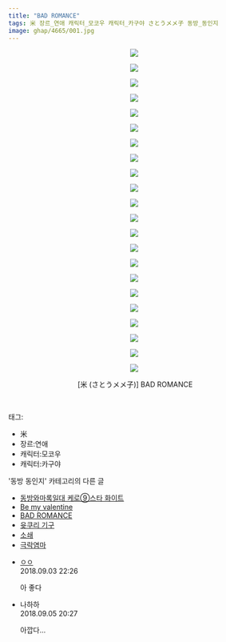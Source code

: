```yaml
---
title: "BAD ROMANCE"
tags: 米 장르_연애 캐릭터_모코우 캐릭터_카구야 さとうメメ子 동방_동인지
image: ghap/4665/001.jpg
---
```

<div class="article">
<p style="text-align: center; clear: none; float: none;"><img src="{{ site.nasurl }}/ghap/4665/001.jpg"/></p>
<p style="text-align: center; clear: none; float: none;"><img src="{{ site.nasurl }}/ghap/4665/002.jpg"/></p>
<p style="text-align: center; clear: none; float: none;"><img src="{{ site.nasurl }}/ghap/4665/003.jpg"/></p>
<p style="text-align: center; clear: none; float: none;"><img src="{{ site.nasurl }}/ghap/4665/004.jpg"/></p>
<p style="text-align: center; clear: none; float: none;"><img src="{{ site.nasurl }}/ghap/4665/005.jpg"/></p>
<p style="text-align: center; clear: none; float: none;"><img src="{{ site.nasurl }}/ghap/4665/006.jpg"/></p>
<p style="text-align: center; clear: none; float: none;"><img src="{{ site.nasurl }}/ghap/4665/007.jpg"/></p>
<p style="text-align: center; clear: none; float: none;"><img src="{{ site.nasurl }}/ghap/4665/008.jpg"/></p>
<p style="text-align: center; clear: none; float: none;"><img src="{{ site.nasurl }}/ghap/4665/009.jpg"/></p>
<p style="text-align: center; clear: none; float: none;"><img src="{{ site.nasurl }}/ghap/4665/010.jpg"/></p>
<p style="text-align: center; clear: none; float: none;"><img src="{{ site.nasurl }}/ghap/4665/011.jpg"/></p>
<p style="text-align: center; clear: none; float: none;"><img src="{{ site.nasurl }}/ghap/4665/012.jpg"/></p>
<p style="text-align: center; clear: none; float: none;"><img src="{{ site.nasurl }}/ghap/4665/013.jpg"/></p>
<p style="text-align: center; clear: none; float: none;"><img src="{{ site.nasurl }}/ghap/4665/014.jpg"/></p>
<p style="text-align: center; clear: none; float: none;"><img src="{{ site.nasurl }}/ghap/4665/015.jpg"/></p>
<p style="text-align: center; clear: none; float: none;"><img src="{{ site.nasurl }}/ghap/4665/016.jpg"/></p>
<p style="text-align: center; clear: none; float: none;"><img src="{{ site.nasurl }}/ghap/4665/017.jpg"/></p>
<p style="text-align: center; clear: none; float: none;"><img src="{{ site.nasurl }}/ghap/4665/018.jpg"/></p>
<p style="text-align: center; clear: none; float: none;"><img src="{{ site.nasurl }}/ghap/4665/019.jpg"/></p>
<p style="text-align: center; clear: none; float: none;"><img src="{{ site.nasurl }}/ghap/4665/020.jpg"/></p>
<p style="text-align: center; clear: none; float: none;"><img src="{{ site.nasurl }}/ghap/4665/021.jpg"/></p>
<p style="text-align: center; clear: none; float: none;"><img src="{{ site.nasurl }}/ghap/4665/022.jpg"/></p>
<p style="text-align: center; clear: none; float: none;"> [米 (さとうメメ子)] BAD ROMANCE</p>
<p><br/></p>
</div><div class="tagTrail">
<p>태그: </p>
<ul>
<li>米</li>
<li>장르:연애</li>
<li>캐릭터:모코우</li>
<li>캐릭터:카구야</li>
</ul>
</div><div class="another">
<p>'동방 동인지' 카테고리의 다른 글</p>
<ul>
<li><a href="/2018-09-03-ghap_4667">동방와마록일대 케로⑨스타 화이트</a></li>
<li><a href="/2018-09-03-ghap_4666">Be my valentine</a></li>
<li><a href="/2018-09-03-ghap_4665">BAD ROMANCE</a></li>
<li><a href="/2018-09-03-ghap_4664">윳쿠리 기구</a></li>
<li><a href="/2018-09-03-ghap_4662">소쇄</a></li>
<li><a href="/2018-09-03-ghap_4661">극락염마</a></li>
</ul>
</div><div class="cb_module cb_fluid">
<div class="cb_wrt cb_profile">
<div class="comment">
<ul>
<li class="cb_thumb_off" id="comment15325566">
<div class="cb_comment_area">
<div class="cb_info_area">
<div class="cb_section">
<span class="cb_nick_name"> <a href="http://." onclick="return openLinkInNewWindow(this)">ㅇㅇ</a></span>
</div>
<div class="cb_section">
<span class="cb_date">2018.09.03 22:26 </span>
</div>
</div>
<div class="cb_dsc_comment">
<p class="cb_dsc">
											아 좋다
										</p>
</div>
</div></li>
<li class="cb_thumb_off" id="comment15326714">
<div class="cb_comment_area">
<div class="cb_info_area">
<div class="cb_section">
<span class="cb_nick_name">나하하</span>
</div>
<div class="cb_section">
<span class="cb_date">2018.09.05 20:27 </span>
</div>
</div>
<div class="cb_dsc_comment">
<p class="cb_dsc">
											아깝다…
										</p>
</div>
</div></li>
</ul>
</div>
</div><!-- commentList close -->
</div>